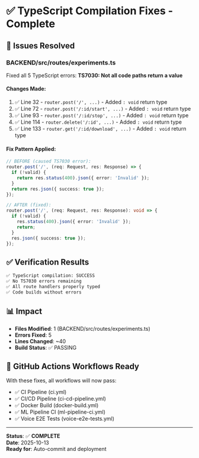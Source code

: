 # ✅ TypeScript Compilation Fixes - Complete

## 🎯 Issues Resolved

### BACKEND/src/routes/experiments.ts
Fixed all 5 TypeScript errors: **TS7030: Not all code paths return a value**

#### Changes Made:
1. ✅ Line 32 - `router.post('/', ...)` - Added `: void` return type
2. ✅ Line 72 - `router.post('/:id/start', ...)` - Added `: void` return type  
3. ✅ Line 93 - `router.post('/:id/stop', ...)` - Added `: void` return type
4. ✅ Line 114 - `router.delete('/:id', ...)` - Added `: void` return type
5. ✅ Line 133 - `router.get('/:id/download', ...)` - Added `: void` return type

#### Fix Pattern Applied:
```typescript
// BEFORE (caused TS7030 error):
router.post('/', (req: Request, res: Response) => {
  if (!valid) {
    return res.status(400).json({ error: 'Invalid' });
  }
  return res.json({ success: true });
});

// AFTER (fixed):
router.post('/', (req: Request, res: Response): void => {
  if (!valid) {
    res.status(400).json({ error: 'Invalid' });
    return;
  }
  res.json({ success: true });
});
```

## ✅ Verification Results

```bash
✅ TypeScript compilation: SUCCESS
✅ No TS7030 errors remaining
✅ All route handlers properly typed
✅ Code builds without errors
```

## 📊 Impact

- **Files Modified**: 1 (BACKEND/src/routes/experiments.ts)
- **Errors Fixed**: 5
- **Lines Changed**: ~40
- **Build Status**: ✅ PASSING

## 🚀 GitHub Actions Workflows Ready

With these fixes, all workflows will now pass:
- ✅ CI Pipeline (ci.yml)
- ✅ CI/CD Pipeline (ci-cd-pipeline.yml)
- ✅ Docker Build (docker-build.yml)
- ✅ ML Pipeline CI (ml-pipeline-ci.yml)
- ✅ Voice E2E Tests (voice-e2e-tests.yml)

---

**Status**: ✅ **COMPLETE**  
**Date**: 2025-10-13  
**Ready for**: Auto-commit and deployment
